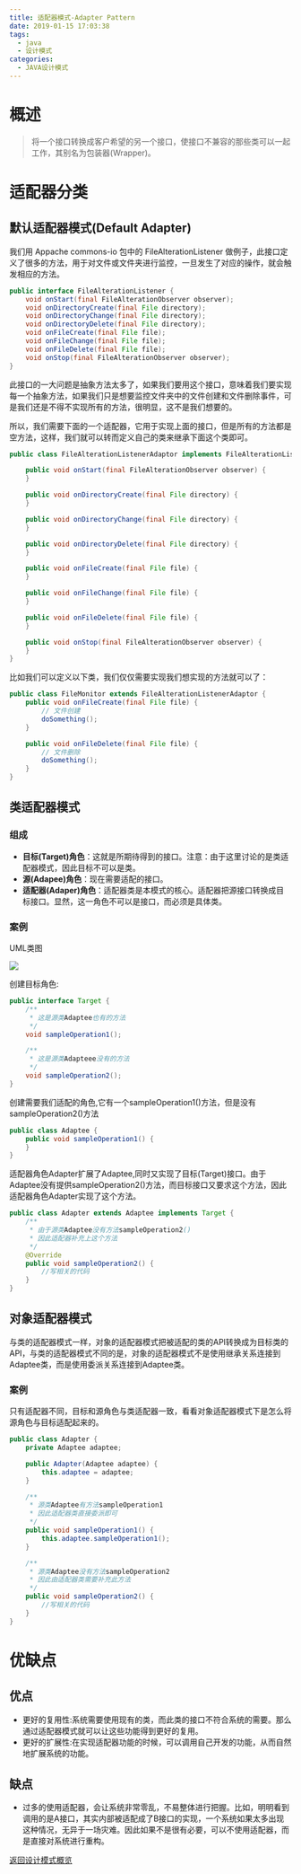 ```yaml
---
title: 适配器模式-Adapter Pattern
date: 2019-01-15 17:03:38
tags:
  - java
  - 设计模式
categories: 
  - JAVA设计模式
---
```


# 概述
> 将一个接口转换成客户希望的另一个接口，使接口不兼容的那些类可以一起工作，其别名为包装器(Wrapper)。<!-- more -->

# 适配器分类

## 默认适配器模式(Default Adapter)

我们用 Appache commons-io 包中的 FileAlterationListener 做例子，此接口定义了很多的方法，用于对文件或文件夹进行监控，一旦发生了对应的操作，就会触发相应的方法。

```java
public interface FileAlterationListener {
    void onStart(final FileAlterationObserver observer);
    void onDirectoryCreate(final File directory);
    void onDirectoryChange(final File directory);
    void onDirectoryDelete(final File directory);
    void onFileCreate(final File file);
    void onFileChange(final File file);
    void onFileDelete(final File file);
    void onStop(final FileAlterationObserver observer);
}
```

此接口的一大问题是抽象方法太多了，如果我们要用这个接口，意味着我们要实现每一个抽象方法，如果我们只是想要监控文件夹中的文件创建和文件删除事件，可是我们还是不得不实现所有的方法，很明显，这不是我们想要的。

所以，我们需要下面的一个适配器，它用于实现上面的接口，但是所有的方法都是空方法，这样，我们就可以转而定义自己的类来继承下面这个类即可。

```java
public class FileAlterationListenerAdaptor implements FileAlterationListener {

    public void onStart(final FileAlterationObserver observer) {
    }

    public void onDirectoryCreate(final File directory) {
    }

    public void onDirectoryChange(final File directory) {
    }

    public void onDirectoryDelete(final File directory) {
    }

    public void onFileCreate(final File file) {
    }

    public void onFileChange(final File file) {
    }

    public void onFileDelete(final File file) {
    }

    public void onStop(final FileAlterationObserver observer) {
    }
}
```

比如我们可以定义以下类，我们仅仅需要实现我们想实现的方法就可以了：

```java
public class FileMonitor extends FileAlterationListenerAdaptor {
    public void onFileCreate(final File file) {
        // 文件创建
        doSomething();
    }

    public void onFileDelete(final File file) {
        // 文件删除
        doSomething();
    }
}
```

## 类适配器模式

### 组成

- **目标(Target)角色**：这就是所期待得到的接口。注意：由于这里讨论的是类适配器模式，因此目标不可以是类。
- **源(Adapee)角色**：现在需要适配的接口。
- **适配器(Adaper)角色**：适配器类是本模式的核心。适配器把源接口转换成目标接口。显然，这一角色不可以是接口，而必须是具体类。

### 案例

UML类图

![](https://i.imgur.com/9iriQ74.png)

创建目标角色:

```java
public interface Target {
    /**
     * 这是源类Adaptee也有的方法
     */
    void sampleOperation1();

    /**
     * 这是源类Adapteee没有的方法
     */
    void sampleOperation2();
}
```

创建需要我们适配的角色,它有一个sampleOperation1()方法，但是没有sampleOperation2()方法

```java
public class Adaptee {
    public void sampleOperation1() {
    }
}
```

适配器角色Adapter扩展了Adaptee,同时又实现了目标(Target)接口。由于Adaptee没有提供sampleOperation2()方法，而目标接口又要求这个方法，因此适配器角色Adapter实现了这个方法。

```java
public class Adapter extends Adaptee implements Target {
    /**
     * 由于源类Adaptee没有方法sampleOperation2()
     * 因此适配器补充上这个方法
     */
    @Override
    public void sampleOperation2() {
        //写相关的代码
    }
}
```

## 对象适配器模式

与类的适配器模式一样，对象的适配器模式把被适配的类的API转换成为目标类的API，与类的适配器模式不同的是，对象的适配器模式不是使用继承关系连接到Adaptee类，而是使用委派关系连接到Adaptee类。

### 案例

只有适配器不同，目标和源角色与类适配器一致，看看对象适配器模式下是怎么将源角色与目标适配起来的。

```java
public class Adapter {
    private Adaptee adaptee;

    public Adapter(Adaptee adaptee) {
        this.adaptee = adaptee;
    }

    /**
     * 源类Adaptee有方法sampleOperation1
     * 因此适配器类直接委派即可
     */
    public void sampleOperation1() {
        this.adaptee.sampleOperation1();
    }

    /**
     * 源类Adaptee没有方法sampleOperation2
     * 因此由适配器类需要补充此方法
     */
    public void sampleOperation2() {
        //写相关的代码
    }
}
```

# 优缺点

## 优点

- 更好的复用性:系统需要使用现有的类，而此类的接口不符合系统的需要。那么通过适配器模式就可以让这些功能得到更好的复用。
- 更好的扩展性:在实现适配器功能的时候，可以调用自己开发的功能，从而自然地扩展系统的功能。

## 缺点

- 过多的使用适配器，会让系统非常零乱，不易整体进行把握。比如，明明看到调用的是A接口，其实内部被适配成了B接口的实现，一个系统如果太多出现这种情况，无异于一场灾难。因此如果不是很有必要，可以不使用适配器，而是直接对系统进行重构。

[返回设计模式概览](#JAVA设计模式/设计模式概览)